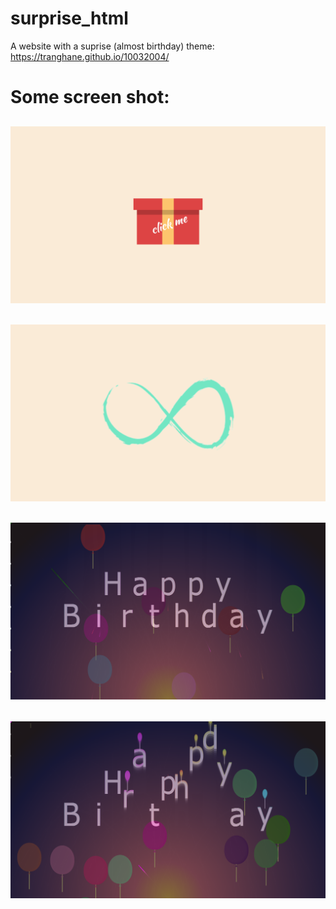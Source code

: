 # surprise_html
A website with a suprise (almost birthday) theme: https://tranghane.github.io/10032004/   
# Some screen shot:
<h2 align="center">
  <img src="screanshot/1.png" />
</h2>
<h2 align="center">
  <img src="screanshot/2.png" />
</h2>
<h2 align="center">
  <img src="screanshot/3.png" />
</h2>
<h2 align="center">
  <img src="screanshot/4.png" />
</h2>
 <!-- Deadline: 10/03/2004 --> 
 
 
  
 
 
 
 
 
 
 
 
 
 
 
 
 




















  
 
 
 
 
 
    
    
    
    
 
 
 
 
 
 
 
 
 

